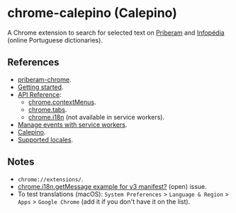 # chrome-calepino (Calepino)

A Chrome extension to search for selected text on [Priberam](https://dicionario.priberam.org/) and [Infopédia](https://www.infopedia.pt/) (online Portuguese dictionaries).

## References

- [priberam-chrome](https://github.com/rfer/priberam-chrome).
- [Getting started](https://developer.chrome.com/docs/extensions/mv3/getstarted/).
- [API Reference](https://developer.chrome.com/docs/extensions/reference/):
  - [chrome.contextMenus](https://developer.chrome.com/docs/extensions/reference/contextMenus/).
  - [chrome.tabs](https://developer.chrome.com/docs/extensions/reference/tabs/).
  - [chrome.i18n](https://developer.chrome.com/docs/extensions/reference/i18n/) (not available in service workers).
- [Manage events with service workers](https://developer.chrome.com/docs/extensions/mv3/background_pages/).
- [Calepino](https://dicionario.priberam.org/calepino).
- [Supported locales](https://developer.chrome.com/docs/webstore/i18n/#choosing-locales-to-support).

## Notes

- `chrome://extensions/`.
- [chrome.i18n.getMessage example for v3 manifest?](https://github.com/GoogleChrome/chrome-extensions-samples/issues/546) (open) issue.
- To test translations (macOS): `System Preferences` > `Language & Region` > `Apps` > `Google Chrome` (add it if you don't have it on the list).
